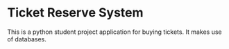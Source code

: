 # Ticket Reserve System
This is a python student project application for buying tickets. It makes use of databases.
